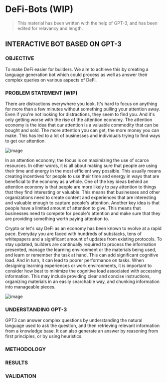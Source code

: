 # DeFi-Bots (WIP)

> This material has been written with the help of GPT-3, and has been edited for relavancy and length.


## INTERACTIVE BOT BASED ON GPT-3

### OBJECTIVE

To make DeFi easier for builders. We aim to achieve this by creating a language generation bot which could process as well as answer their complex queries on various aspects of DeFi.

### PROBLEM STATEMENT (WIP)

There are distractions everywhere you look. It's hard to focus on anything for more than a few minutes without something pulling your attention away. Even if you're not looking for distractions, they seem to find you. And it's only getting worse with the rise of the attention economy. The attention economy is the idea that our attention is a valuable commodity that can be bought and sold. The more attention you can get, the more money you can make. This has led to a lot of businesses and individuals trying to find ways to get our attention.

![image](https://user-images.githubusercontent.com/101138966/171532466-076b3491-4d92-4b74-9158-06587902a19b.png)

In an attention economy, the focus is on maximizing the use of scarce resources. In other words, it is all about making sure that people are using their time and energy in the most efficient way possible. This usually means creating incentives for people to use their time and energy in ways that are beneficial to the economy as a whole. One of the key ideas behind an attention economy is that people are more likely to pay attention to things that they find interesting or valuable. This means that businesses and other organizations need to create content and experiences that are interesting and valuable enough to capture people's attention. Another key idea is that people have a limited amount of attention to give. This means that businesses need to compete for people's attention and make sure that they are providing something worth paying attention to.

Crypto or let's say DeFi as an economy has been known to evolve at a rapid pace. Everyday you are faced with hundreds of substacks, tens of whitepapers and a significant amount of updates from existing protocols. To stay updated, builders are continually required to process the information presented, manage the learning environment or the materials being used, and learn or remember the task at hand. This can add significant cognitive load. And in turn, it can lead to poorer performance on tasks. When designing learning experiences or work environments, it is important to consider how best to minimize the cognitive load associated with accessing information. This may include providing clear and concise instructions, organizing materials in an easily searchable way, and chunking information into manageable pieces.

![image](https://user-images.githubusercontent.com/101138966/171533234-ce4a6482-3eb7-4ac6-a3ad-1e2c10b9f449.png)


### UNDERSTANDING GPT-3

GPT3 can answer complex questions by understanding the natural language used to ask the question, and then retrieving relevant information from a knowledge base. It can also generate an answer by reasoning from first principles, or by using heuristics.

### METHODOLOGY

### RESULTS

### VALIDATION
